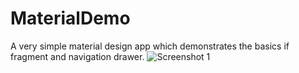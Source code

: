 # MaterialDemo
A very simple material design app which demonstrates the basics if fragment and navigation drawer. 
![Screenshot 1](https://cloud.githubusercontent.com/assets/12299906/14225322/8a77904c-f8dc-11e5-8b7d-dbf9d190f188.png)
